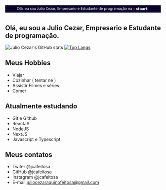 <h1 align="center"><img alt="NextLevelWeek" title="#NextLevelWeek" src="https://github.com/jcafeitosa/git-staart/blob/main/barra2.png" /></h1>

## Olá, eu sou a Julio Cezar, Empresario e Estudante de programação.

![Julio Cezar's GitHub stats](https://github-readme-stats.vercel.app/api?username=jcafeitosa&show_icons=true&theme=Showing)
[![Top Langs](https://github-readme-stats.vercel.app/api/top-langs/?username=jcafeitosa&layout=demo)](https://github.com/jcafeitosa/github-readme-stats)

## Meus Hobbies

- Viajar
- Cozinhar ( tentar né )
- Assistir Filmes e séries
- Comer

## Atualmente estudando

- Git e Github
- ReactJS
- NodeJS
- NextJS
- Javascript e Typescript

## Meus contatos

- Twiter @jcafeitosa
- GitHub @jcafeitosa
- Instagram @jcafeitosa
- E-mail juliocezaraquinofeitosa@gmail.com
